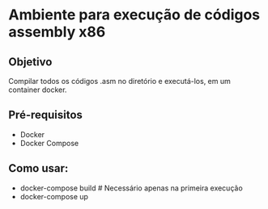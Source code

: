 # Ambiente para execução de códigos assembly x86
## Objetivo
Compilar todos os códigos .asm no diretório e executá-los, em um container docker.
## Pré-requisitos
* Docker
* Docker Compose
## Como usar:
- docker-compose build # Necessário apenas na primeira execução
- docker-compose up